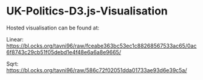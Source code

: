 # UK-Politics-D3.js-Visualisation

Hosted visualisation can be found at:

Linear: 
https://bl.ocks.org/tavni96/raw/fceabe363bc53ec1c88268567533ac65/0ac6f8743c29cb51f05debd1e4f48e6a6a8e9665/

Sqrt:
https://bl.ocks.org/tavni96/raw/586c72f02051dda01733ae93d6e39c5a/
